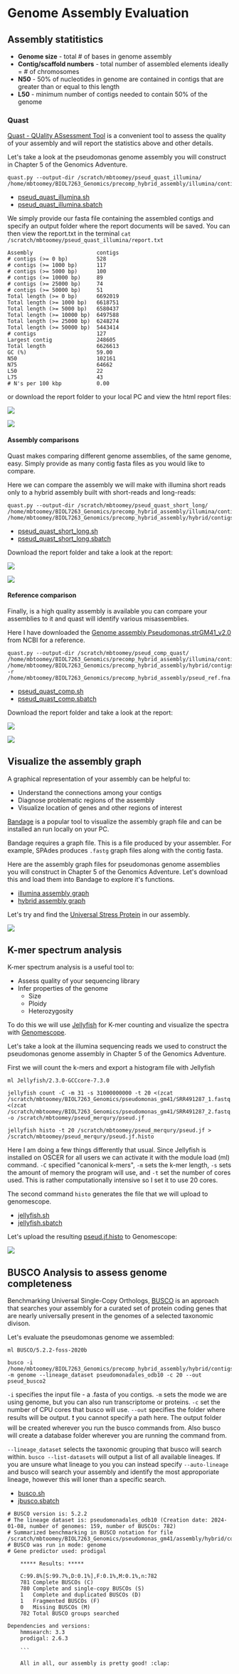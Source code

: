 # Genome Assembly Evaluation

## Assembly statitistics

* **Genome size** - total # of bases in genome assembly
* **Contig/scaffold numbers** - total number of assembled elements
ideally = # of chromosomes
* **N50** - 50% of nucleotides in genome are contained in contigs that are greater than or equal to this length
* **L50** - minimum number of contigs needed to contain 50% of the genome

### Quast

[Quast - QUality ASsessment Tool](https://github.com/ablab/quast) is a convenient tool to assess the quality of your assembly and will report the statistics above and other details. 

Let's take a look at the pseudomonas genome assembly you will construct in Chapter 5 of the Genomics Adventure.

```
quast.py --output-dir /scratch/mbtoomey/pseud_quast_illumina/ /home/mbtoomey/BIOL7263_Genomics/precomp_hybrid_assembly/illumina/contigs.fasta
```
* [pseud_quast_illumina.sh](https://github.com/mbtoomey/genome_biology_FA24/blob/main/Lessons/scripts/pseud_quast_illumina.sh)
* [pseud_quast_illumina.sbatch](https://github.com/mbtoomey/genome_biology_FA24/blob/main/Lessons/scripts/pseud_quast_illumina.sbatch)

We simply provide our fasta file containing the assembled contigs and specify an output folder where the report documents will be saved. You can then view the report.txt in the terminal `cat /scratch/mbtoomey/pseud_quast_illumina/report.txt`

```
Assembly                    contigs
# contigs (>= 0 bp)         528
# contigs (>= 1000 bp)      117
# contigs (>= 5000 bp)      100
# contigs (>= 10000 bp)     89
# contigs (>= 25000 bp)     74
# contigs (>= 50000 bp)     51
Total length (>= 0 bp)      6692019
Total length (>= 1000 bp)   6618751
Total length (>= 5000 bp)   6580437
Total length (>= 10000 bp)  6497588
Total length (>= 25000 bp)  6248274
Total length (>= 50000 bp)  5443414
# contigs                   127
Largest contig              248605
Total length                6626613
GC (%)                      59.00
N50                         102161
N75                         64662
L50                         22
L75                         43
# N's per 100 kbp           0.00
```

or download the report folder to your local PC and view the html report files:

![](https://github.com/mbtoomey/genome_biology_FA24/blob/main/Lessons/scripts/genome_eval_1.png)

![](https://github.com/mbtoomey/genome_biology_FA24/blob/main/Lessons/scripts/genome_eval_2.png)

#### Assembly comparisons

Quast makes comparing different genome assemblies, of the same genome, easy. Simply provide as many contig fasta files as you would like to compare.

Here we can compare the assembly we will make with illumina short reads only to a hybrid assembly built with short-reads and long-reads: 

```
quast.py --output-dir /scratch/mbtoomey/pseud_quast_short_long/ /home/mbtoomey/BIOL7263_Genomics/precomp_hybrid_assembly/illumina/contigs.fasta /home/mbtoomey/BIOL7263_Genomics/precomp_hybrid_assembly/hybrid/contigs.fasta
```

* [pseud_quast_short_long.sh](https://github.com/mbtoomey/genome_biology_FA24/blob/main/Lessons/scripts/pseud_quast_short_long.sh)
* [pseud_quast_short_long.sbatch](https://github.com/mbtoomey/genome_biology_FA24/blob/main/Lessons/scripts/pseud_quast_short_long.sbatch)

Download the report folder and take a look at the report: 

![](https://github.com/mbtoomey/genome_biology_FA24/blob/main/Lessons/scripts/genome_eval_3.png)

![](https://github.com/mbtoomey/genome_biology_FA24/blob/main/Lessons/scripts/genome_eval_4.png)

#### Reference comparison

Finally, is a high quality assembly is available you can compare your assemblies to it and quast will identify various misassemblies. 

Here I have downloaded the [Genome assembly Pseudomonas.strGM41_v2.0](https://www.ncbi.nlm.nih.gov/datasets/genome/GCF_000282315.2/) from NCBI for a reference. 

```
quast.py --output-dir /scratch/mbtoomey/pseud_comp_quast/ /home/mbtoomey/BIOL7263_Genomics/precomp_hybrid_assembly/illumina/contigs.fasta /home/mbtoomey/BIOL7263_Genomics/precomp_hybrid_assembly/hybrid/contigs.fasta -r /home/mbtoomey/BIOL7263_Genomics/precomp_hybrid_assembly/pseud_ref.fna.gz
```
* [pseud_quast_comp.sh](https://github.com/mbtoomey/genome_biology_FA24/blob/main/Lessons/scripts/pseud_quast_short_long.sh)
* [pseud_quast_comp.sbatch](https://github.com/mbtoomey/genome_biology_FA24/blob/main/Lessons/scripts/pseud_quast_short_long.sbatch)

Download the report folder and take a look at the report: 

![](https://github.com/mbtoomey/genome_biology_FA24/blob/main/Lessons/scripts/genome_eval_5.png)

![](https://github.com/mbtoomey/genome_biology_FA24/blob/main/Lessons/scripts/genome_eval_6.png)

## Visualize the assembly graph

A graphical representation of your assembly can be helpful to: 

* Understand the connections among your contigs
* Diagnose problematic regions of the assembly
* Visualize location of genes and other regions of interest

[Bandage](https://rrwick.github.io/Bandage/) is a popular tool to visualize the assembly graph file and can be installed an run locally on your PC. 

Bandage requires a graph file. This is a file produced by your assembler. For example, SPAdes produces `.fastg` graph files along with the contig fasta. 

Here are the assembly graph files for pseudomonas genome assemblies you will construct in Chapter 5 of the Genomics Adventure. Let's download this and load them into Bandage to explore it's functions.

* [illumina assembly graph](https://drive.google.com/file/d/1RSAtTPTfF1nM0hos3u8elQrETdM0jNjF/view?usp=sharing)
* [hybrid assembly graph](https://drive.google.com/file/d/1Uxw-jzetJhYPOH-xHHzJqKqMYKYs-wh6/view?usp=sharing)

Let's try and find the [Universal Stress Protein](https://github.com/mbtoomey/genome_biology_FA24/blob/main/Lessons/scripts/USP.fasta) in our assembly. 

![](https://github.com/mbtoomey/genome_biology_FA24/blob/main/Lessons/scripts/genome_eval_7.png)

## K-mer spectrum analysis

K-mer spectrum analysis is a useful tool to: 
* Assess quality of your sequencing library
* Infer properties of the genome
  * Size
  * Ploidy 
  * Heterozygosity
  
To do this we will use [Jellyfish](https://www.genome.umd.edu/jellyfish.html#Release) for K-mer counting and visualize the spectra with [Genomescope](http://genomescope.org/genomescope2.0/).

Let's take a look at the illumina sequencing reads we used to construct the pseudomonas genome assembly in Chapter 5 of the Genomics Adventure.

First we will count the k-mers and export a histogram file with Jellyfish

```
ml Jellyfish/2.3.0-GCCcore-7.3.0

jellyfish count -C -m 31 -s 31000000000 -t 20 <(zcat /scratch/mbtoomey/BIOL7263_Genomics/pseudomonas_gm41/SRR491287_1.fastq.gz) <(zcat /scratch/mbtoomey/BIOL7263_Genomics/pseudomonas_gm41/SRR491287_2.fastq.gz) -o /scratch/mbtoomey/pseud_merqury/pseud.jf

jellyfish histo -t 20 /scratch/mbtoomey/pseud_merqury/pseud.jf > /scratch/mbtoomey/pseud_merqury/pseud.jf.histo
```
Here I am doing a few things differently that usual. Since Jellyfish is installed on OSCER for all users we can activate it with the module load (ml) command. `-C` specified "canonical k-mers", `-m` sets the k-mer length, `-s` sets the amount of memory the program will use, and `-t` set the number of cores used. This is rather computationally intensive so I set it to use 20 cores. 

The second command `histo` generates the file that we will upload to genomescope. 

* [jellyfish.sh](https://github.com/mbtoomey/genome_biology_FA24/blob/main/Lessons/scripts/jellyfish.sh)
* [jellyfish.sbatch](https://github.com/mbtoomey/genome_biology_FA24/blob/main/Lessons/scripts/jellyfish.sbatch)

Let's upload the resulting [pseud.jf.histo](https://github.com/mbtoomey/genome_biology_FA24/blob/main/Lessons/scripts/pseud.jf.histo) to Genomescope: 

![](https://github.com/mbtoomey/genome_biology_FA24/blob/main/Lessons/scripts/genome_eval_8.png)

## BUSCO Analysis to assess genome completeness

Benchmarking Universal Single-Copy Orthologs, [BUSCO](https://busco.ezlab.org/) is an approach that searches your assembly for a curated set of protein coding genes that are nearly universally present in the genomes of a selected taxonomic divison. 

Let's evaluate the pseudomonas genome we assembled: 

```
ml BUSCO/5.2.2-foss-2020b

busco -i /home/mbtoomey/BIOL7263_Genomics/precomp_hybrid_assembly/hybrid/contigs.fasta -m genome --lineage_dataset pseudomonadales_odb10 -c 20 --out pseud_busco2
```
`-i` specifies the input file - a .fasta of you contigs. `-m` sets the mode we are using genome, but you can also run transcriptome or proteins. `-c` set the number of CPU cores that busco will use. `--out` specifies the folder where results will be output. :heavy_exclamation_mark: you cannot specify a path here. The output folder will be created wherever you run the busco commands from. Also busco will create a database folder wherever you are running the command from. 

`--lineage_dataset` selects the taxonomic grouping that busco will search within. `busco --list-datasets` will output a list of all available lineages. If you are unsure what lineage to you you can instead specify `--auto-lineage` and busco will search your assembly and identify the most approporiate lineage, however this will loner than a specific search. 

* [busco.sh](https://github.com/mbtoomey/genome_biology_FA24/blob/main/Lessons/scripts/busco.sh)
* [jbusco.sbatch](https://github.com/mbtoomey/genome_biology_FA24/blob/main/Lessons/scripts/busco.sbatch)

```
# BUSCO version is: 5.2.2 
# The lineage dataset is: pseudomonadales_odb10 (Creation date: 2024-01-08, number of genomes: 159, number of BUSCOs: 782)
# Summarized benchmarking in BUSCO notation for file /scratch/mbtoomey/BIOL7263_Genomics/pseudomonas_gm41/assembly/hybrid/contigs.fasta
# BUSCO was run in mode: genome
# Gene predictor used: prodigal

	***** Results: *****

	C:99.8%[S:99.7%,D:0.1%],F:0.1%,M:0.1%,n:782	   
	781	Complete BUSCOs (C)			   
	780	Complete and single-copy BUSCOs (S)	   
	1	Complete and duplicated BUSCOs (D)	   
	1	Fragmented BUSCOs (F)			   
	0	Missing BUSCOs (M)			   
	782	Total BUSCO groups searched		   

Dependencies and versions:
	hmmsearch: 3.3
	prodigal: 2.6.3
	
	```
	
	All in all, our assembly is pretty good! :clap:



